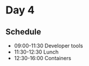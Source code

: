 # Day 4

## Schedule

* 09:00-11:30 Developer tools
* 11:30-12:30 Lunch&#x20;
* 12:30-16:00 Containers
